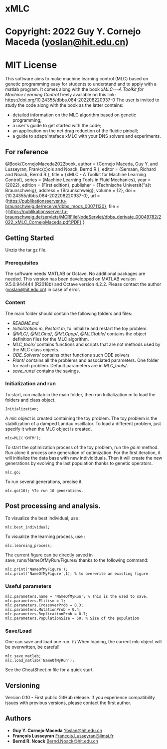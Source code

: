 # xMLC
# Copyright: 2022 Guy Y. Cornejo Maceda (yoslan@hit.edu.cn)
# MIT License

This software aims to make machine learning control (MLC) based on genetic programming easy for students to understand and to apply with a matlab program.
It comes along with the book *xMLC---A Toolkit for Machine Learning Control* freely available on this link:
https://doi.org/10.24355/dbbs.084-202208220937-0
The user is invited to study the code along with the book as the latter contains:
- detailed information on the MLC algorithm based on genetic programming;
- a user's guide to get started with the code;
- an application on the net drag reduction of the fluidic pinball;
- a guide to adapt/inteface xMLC with your DNS solvers and experiments.


## For reference
@Book{CornejoMaceda2022book,
  author = 	{Cornejo Maceda, Guy Y.
		and Lusseyran, Fran\c{c}ois
		and Noack, Bernd R.},
  editor = 	{Semaan, Richard
		and Noack, Bernd R.},
  title = 	{xMLC - A Toolkit for Machine Learning Control},
  series = 	{Machine Learning Tools in Fluid Mechanics},
  year = 	{2022},
  edition = 	{First edition},
  publisher = 	{Technische Universit{\"a}t Braunschweig},
  address = 	{Braunschweig},
  volume = 	{2},
  doi = 	{10.24355/dbbs.084-202208220937-0},
  url = 	{https://publikationsserver.tu-braunschweig.de/receive/dbbs_mods_00071130},
  file = 	{:https://publikationsserver.tu-braunschweig.de/servlets/MCRFileNodeServlet/dbbs_derivate_00049782/2022_xMLC_CornejoMaceda.pdf:PDF}
}

## Getting Started

Unzip the tar.gz file.

### Prerequisites

The software needs MATLAB or Octave.
No additional packages are needed.
This version has been developped on MATLAB version 9.5.0.944444 (R2018b) and Octave version 4.2.2.
Please contact the author (yoslan@hit.edu.cn) in case of error.

### Content
The main folder should contain the following folders and files:
- *README.md*
- *Initialization.m*, *Restart.m*, to initialize and restart the toy problem.
- *@MLC/*, *@MLCind/*, *@MLCpop/*, *@MLCtable/* contains the object definition files for the MLC algorithm.
- *MLC_tools/* contains functions and scripts that are not methods used by the MLC class objects.
- *ODE_Solvers/* contains other functions such ODE solvers
- *Plant/* contains all the problems and associated parameters. One folder for each problem. Default parameters are in *MLC_tools/*.
- *save_runs/* contains the savings.

### Initialization and run
To start, run matlab in the main folder, then run Initialization.m to load the folders and class object.

```
Initialization;
```

A *mlc* object is created containing the toy problem.
The toy problem is the stabilization of a damped Landau oscillator.
To load a different problem, just specify it when the MLC object is created.

```
mlc=MLC('GMFM');
```

To start the optimization process of the toy problem, run the *go.m* method.
Run alone it process one generation of optimization.
For the first iteration, it will initialize the data base with new individiduals.
Then it will create the new generations by evolving the last population thanks to genetic operators.

```
mlc.go;
```

To run several generations, precise it.

```
mlc.go(10); %To run 10 generations.
```

## Post processing and analysis.

To visualize the best individual, use :

```
mlc.best_individual;
```

To visualize the learning process, use : 

```
mlc.learning_process;
```

The current figure can be directly saved in save_runs/NameOfMyRun/Figures/ thanks to the following command:
```
mlc.print('NameOfMyFigure');
mlc.print('NameOfMyFigure',1); % to overwrite an existing figure
```
### Useful parameters

```
mlc.parameters.name = 'NameOfMyRun'; % This is the used to save;
mlc.parameters.Elitism = 1;
mlc.parameters.CrossoverProb = 0.3;
mlc.parameters.MutationProb = 0.4;
mlc.parameters.ReplicationProb = 0.7;
mlc.parameters.PopulationSize = 50; % Size of the population

```

### Save/Load

One can save and load one run.
/!\ When loading, the current mlc object will be overwritten, be careful!

```
mlc.save_matlab;
mlc.load_matlab('NameOfMyRun');
```

See the CheatSheet.m file for a quick start.

## Versioning

Version 0.10 - First public GitHub release.
If you experience compatibility issues with previous versions, please contact the first author.

## Authors

* **Guy Y. Cornejo Maceda** 
Yoslan@hit.edu.cn
* **François Lusseyran** 
Francois.Lusseyran@limsi.fr
* **Bernd R. Noack** 
Bernd.Noack@hit.edu.cn


